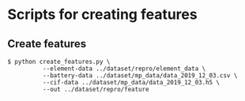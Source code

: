 # Scripts for creating features

## Create features

```
$ python create_features.py \
          --element-data ../dataset/repro/element_data \
          --battery-data ../dataset/mp_data/data_2019_12_03.csv \
          --cif-data ../dataset/mp_data/data_2019_12_03.h5 \
          --out ../dataset/repro/feature
```
